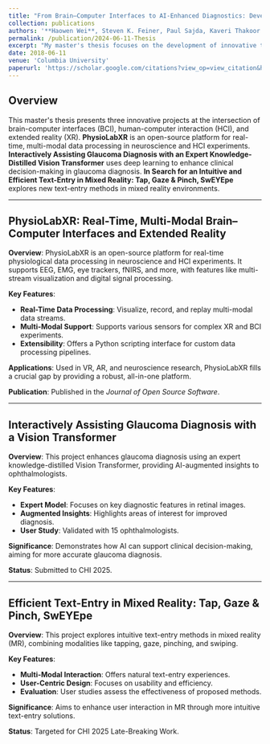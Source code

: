 ```yaml
---
title: "From Brain–Computer Interfaces to AI-Enhanced Diagnostics: Developing Cutting-Edge Tools for Medical and Interactive Technologies"
collection: publications
authors: '**Haowen Wei**, Steven K. Feiner, Paul Sajda, Kaveri Thakoor'
permalink: /publication/2024-06-11-Thesis
excerpt: "My master's thesis focuses on the development of innovative tools and methods in brain-computer interfaces (BCI), human-computer interaction (HCI), and extended reality (XR). It comprises three key projects. PhysioLabXR, a Python-based platform, provides a versatile environment for real-time, multi-modal BCI and XR experiments. This open-source software addresses the need for an all-in-one solution, facilitating data processing, visualization, and machine learning pipelines in various research domains. The second project, Interactively Assisting Glaucoma Diagnosis with an Expert Knowledge-distilled Vision Transformer, leverages deep learning to enhance clinical decision-making. By submitting this work to CHI 2025, we aim to introduce a novel AI-based diagnostic tool that empowers ophthalmologists with augmented diagnostic insights. Lastly, the third project, In Search for an Intuitive and Efficient Text-Entry in Mixed Reality: Tap, Gaze & Pinch, SwEYEpe, investigates innovative text-entry techniques in mixed reality environments. Targeted at CHI 2025 Late-Breaking Work, this research seeks to enhance user interaction in MR by exploring intuitive and efficient input methods. Together, these projects represent a comprehensive approach to advancing HCI and BCI research, offering new tools and methodologies for both medical and interactive technologies."
date: 2018-06-11
venue: 'Columbia University'
paperurl: 'https://scholar.google.com/citations?view_op=view_citation&hl=en&user=phrai3MAAAAJ&citation_for_view=phrai3MAAAAJ:Y0pCki6q_DkC'
---
```




## Overview

This master's thesis presents three innovative projects at the intersection of brain-computer interfaces (BCI), human-computer interaction (HCI), and extended reality (XR). **PhysioLabXR** is an open-source platform for real-time, multi-modal data processing in neuroscience and HCI experiments. **Interactively Assisting Glaucoma Diagnosis with an Expert Knowledge-Distilled Vision Transformer** uses deep learning to enhance clinical decision-making in glaucoma diagnosis. **In Search for an Intuitive and Efficient Text-Entry in Mixed Reality: Tap, Gaze & Pinch, SwEYEpe** explores new text-entry methods in mixed reality environments.

---

## PhysioLabXR: Real-Time, Multi-Modal Brain–Computer Interfaces and Extended Reality

**Overview**: PhysioLabXR is an open-source platform for real-time physiological data processing in neuroscience and HCI experiments. It supports EEG, EMG, eye trackers, fNIRS, and more, with features like multi-stream visualization and digital signal processing.

**Key Features**:
- **Real-Time Data Processing**: Visualize, record, and replay multi-modal data streams.
- **Multi-Modal Support**: Supports various sensors for complex XR and BCI experiments.
- **Extensibility**: Offers a Python scripting interface for custom data processing pipelines.

**Applications**: Used in VR, AR, and neuroscience research, PhysioLabXR fills a crucial gap by providing a robust, all-in-one platform.

**Publication**: Published in the *Journal of Open Source Software*.

---

## Interactively Assisting Glaucoma Diagnosis with a Vision Transformer

**Overview**: This project enhances glaucoma diagnosis using an expert knowledge-distilled Vision Transformer, providing AI-augmented insights to ophthalmologists.

**Key Features**:
- **Expert Model**: Focuses on key diagnostic features in retinal images.
- **Augmented Insights**: Highlights areas of interest for improved diagnosis.
- **User Study**: Validated with 15 ophthalmologists.

**Significance**: Demonstrates how AI can support clinical decision-making, aiming for more accurate glaucoma diagnosis.

**Status**: Submitted to CHI 2025.

---

## Efficient Text-Entry in Mixed Reality: Tap, Gaze & Pinch, SwEYEpe

**Overview**: This project explores intuitive text-entry methods in mixed reality (MR), combining modalities like tapping, gaze, pinching, and swiping.

**Key Features**:
- **Multi-Modal Interaction**: Offers natural text-entry experiences.
- **User-Centric Design**: Focuses on usability and efficiency.
- **Evaluation**: User studies assess the effectiveness of proposed methods.

**Significance**: Aims to enhance user interaction in MR through more intuitive text-entry solutions.

**Status**: Targeted for CHI 2025 Late-Breaking Work.
